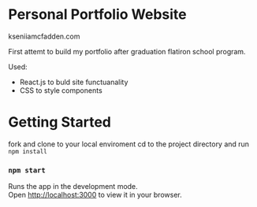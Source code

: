 # Personal Portfolio Website
kseniiamcfadden.com

First attemt to build my portfolio after graduation flatiron school program. 

Used: 
- React.js to buld site functuanality
- CSS to style components

# Getting Started 

fork and clone to your local enviroment
cd to the project directory and run 
`npm install`

### `npm start`

Runs the app in the development mode.\
Open [http://localhost:3000](http://localhost:3000) to view it in your browser.


